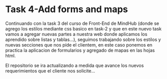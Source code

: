 # Task 4-Add forms and maps

Continuando con la task 3 del curso de Front-End de MindHub (donde se agrego los estilos mediante css basico en task-2 y que en este nuevo task vamos a agregar nuevas partes a nuestra web donde aplicamos los aprendido sobre listas y tablas...), seguimos trabajando sobre los estilos y nuevas secciones que nos píde el clientem, en este caso ponemos en practica la aplicacion de formularios y agregado de mapas en las hojas html.

El repositorio se ira actualizando a medida que avance los nuevos requerimientos que el cliente nos solicite...
